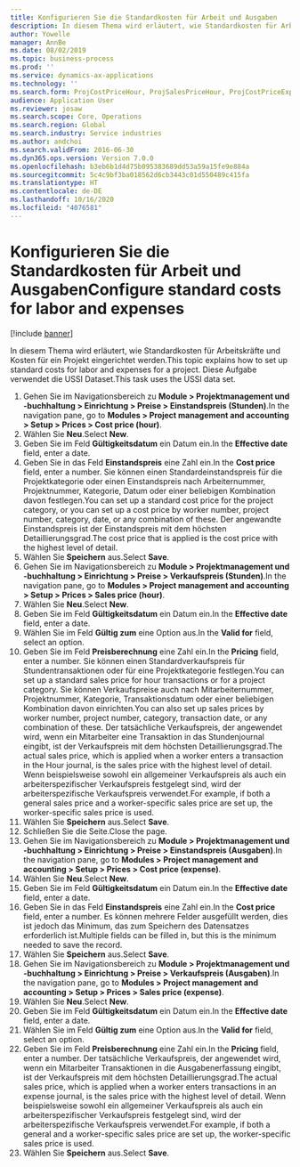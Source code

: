 ```yaml
---
title: Konfigurieren Sie die Standardkosten für Arbeit und Ausgaben
description: In diesem Thema wird erläutert, wie Standardkosten für Arbeitskräfte und Kosten für ein Projekt eingerichtet werden.
author: Yowelle
manager: AnnBe
ms.date: 08/02/2019
ms.topic: business-process
ms.prod: ''
ms.service: dynamics-ax-applications
ms.technology: ''
ms.search.form: ProjCostPriceHour, ProjSalesPriceHour, ProjCostPriceExpense, ProjSalesPriceCost
audience: Application User
ms.reviewer: josaw
ms.search.scope: Core, Operations
ms.search.region: Global
ms.search.industry: Service industries
ms.author: andchoi
ms.search.validFrom: 2016-06-30
ms.dyn365.ops.version: Version 7.0.0
ms.openlocfilehash: b3eb6b1d4d75b095383689dd53a59a15fe9e884a
ms.sourcegitcommit: 5c4c9bf3ba018562d6cb3443c01d550489c415fa
ms.translationtype: HT
ms.contentlocale: de-DE
ms.lasthandoff: 10/16/2020
ms.locfileid: "4076581"
---
```

# <a name="configure-standard-costs-for-labor-and-expenses"></a><span data-ttu-id="a557e-103">Konfigurieren Sie die Standardkosten für Arbeit und Ausgaben</span><span class="sxs-lookup"><span data-stu-id="a557e-103">Configure standard costs for labor and expenses</span></span>

[!include [banner](../../includes/banner.md)]

<span data-ttu-id="a557e-104">In diesem Thema wird erläutert, wie Standardkosten für Arbeitskräfte und Kosten für ein Projekt eingerichtet werden.</span><span class="sxs-lookup"><span data-stu-id="a557e-104">This topic explains how to set up standard costs for labor and expenses for a project.</span></span> <span data-ttu-id="a557e-105">Diese Aufgabe verwendet die USSI Dataset.</span><span class="sxs-lookup"><span data-stu-id="a557e-105">This task uses the USSI data set.</span></span>

1. <span data-ttu-id="a557e-106">Gehen Sie im Navigationsbereich zu **Module > Projektmanagement und -buchhaltung > Einrichtung > Preise > Einstandspreis (Stunden)**.</span><span class="sxs-lookup"><span data-stu-id="a557e-106">In the navigation pane, go to **Modules > Project management and accounting > Setup > Prices > Cost price (hour)**.</span></span>
2. <span data-ttu-id="a557e-107">Wählen Sie **Neu**.</span><span class="sxs-lookup"><span data-stu-id="a557e-107">Select **New**.</span></span>
3. <span data-ttu-id="a557e-108">Geben Sie im Feld **Gültigkeitsdatum** ein Datum ein.</span><span class="sxs-lookup"><span data-stu-id="a557e-108">In the **Effective date** field, enter a date.</span></span>
4. <span data-ttu-id="a557e-109">Geben Sie in das Feld **Einstandspreis** eine Zahl ein.</span><span class="sxs-lookup"><span data-stu-id="a557e-109">In the **Cost price** field, enter a number.</span></span> <span data-ttu-id="a557e-110">Sie können einen Standardeinstandspreis für die Projektkategorie oder einen Einstandspreis nach Arbeiternummer, Projektnummer, Kategorie, Datum oder einer beliebigen Kombination davon festlegen.</span><span class="sxs-lookup"><span data-stu-id="a557e-110">You can set up a standard cost price for the project category, or you can set up a cost price by worker number, project number, category, date, or any combination of these.</span></span> <span data-ttu-id="a557e-111">Der angewandte Einstandspreis ist der Einstandspreis mit dem höchsten Detaillierungsgrad.</span><span class="sxs-lookup"><span data-stu-id="a557e-111">The cost price that is applied is the cost price with the highest level of detail.</span></span>  
5. <span data-ttu-id="a557e-112">Wählen Sie **Speichern** aus.</span><span class="sxs-lookup"><span data-stu-id="a557e-112">Select **Save**.</span></span>
6. <span data-ttu-id="a557e-113">Gehen Sie im Navigationsbereich zu **Module > Projektmanagement und -buchhaltung > Einrichtung > Preise > Verkaufspreis (Stunden)**.</span><span class="sxs-lookup"><span data-stu-id="a557e-113">In the navigation pane, go to **Modules > Project management and accounting > Setup > Prices > Sales price (hour)**.</span></span>
7. <span data-ttu-id="a557e-114">Wählen Sie **Neu**.</span><span class="sxs-lookup"><span data-stu-id="a557e-114">Select **New**.</span></span>
8. <span data-ttu-id="a557e-115">Geben Sie im Feld **Gültigkeitsdatum** ein Datum ein.</span><span class="sxs-lookup"><span data-stu-id="a557e-115">In the **Effective date** field, enter a date.</span></span>
9. <span data-ttu-id="a557e-116">Wählen Sie im Feld **Gültig zum** eine Option aus.</span><span class="sxs-lookup"><span data-stu-id="a557e-116">In the **Valid for** field, select an option.</span></span>
10. <span data-ttu-id="a557e-117">Geben Sie im Feld **Preisberechnung** eine Zahl ein.</span><span class="sxs-lookup"><span data-stu-id="a557e-117">In the **Pricing** field, enter a number.</span></span> <span data-ttu-id="a557e-118">Sie können einen Standardverkaufspreis für Stundentransaktionen oder für eine Projektkategorie festlegen.</span><span class="sxs-lookup"><span data-stu-id="a557e-118">You can set up a standard sales price for hour transactions or for a project category.</span></span> <span data-ttu-id="a557e-119">Sie können Verkaufspreise auch nach Mitarbeiternummer, Projektnummer, Kategorie, Transaktionsdatum oder einer beliebigen Kombination davon einrichten.</span><span class="sxs-lookup"><span data-stu-id="a557e-119">You can also set up sales prices by worker number, project number, category, transaction date, or any combination of these.</span></span> <span data-ttu-id="a557e-120">Der tatsächliche Verkaufspreis, der angewendet wird, wenn ein Mitarbeiter eine Transaktion in das Stundenjournal eingibt, ist der Verkaufspreis mit dem höchsten Detaillierungsgrad.</span><span class="sxs-lookup"><span data-stu-id="a557e-120">The actual sales price, which is applied when a worker enters a transaction in the Hour journal, is the sales price with the highest level of detail.</span></span> <span data-ttu-id="a557e-121">Wenn beispielsweise sowohl ein allgemeiner Verkaufspreis als auch ein arbeiterspezifischer Verkaufspreis festgelegt sind, wird der arbeiterspezifische Verkaufspreis verwendet.</span><span class="sxs-lookup"><span data-stu-id="a557e-121">For example, if both a general sales price and a worker-specific sales price are set up, the worker-specific sales price is used.</span></span>  
11. <span data-ttu-id="a557e-122">Wählen Sie **Speichern** aus.</span><span class="sxs-lookup"><span data-stu-id="a557e-122">Select **Save**.</span></span>
12. <span data-ttu-id="a557e-123">Schließen Sie die Seite.</span><span class="sxs-lookup"><span data-stu-id="a557e-123">Close the page.</span></span>
13. <span data-ttu-id="a557e-124">Gehen Sie im Navigationsbereich zu **Module > Projektmanagement und -buchhaltung > Einrichtung > Preise > Einstandspreis (Ausgaben)**.</span><span class="sxs-lookup"><span data-stu-id="a557e-124">In the navigation pane, go to **Modules > Project management and accounting > Setup > Prices > Cost price (expense)**.</span></span>
14. <span data-ttu-id="a557e-125">Wählen Sie **Neu**.</span><span class="sxs-lookup"><span data-stu-id="a557e-125">Select **New**.</span></span>
15. <span data-ttu-id="a557e-126">Geben Sie im Feld **Gültigkeitsdatum** ein Datum ein.</span><span class="sxs-lookup"><span data-stu-id="a557e-126">In the **Effective date** field, enter a date.</span></span>
16. <span data-ttu-id="a557e-127">Geben Sie in das Feld **Einstandspreis** eine Zahl ein.</span><span class="sxs-lookup"><span data-stu-id="a557e-127">In the **Cost price** field, enter a number.</span></span> <span data-ttu-id="a557e-128">Es können mehrere Felder ausgefüllt werden, dies ist jedoch das Minimum, das zum Speichern des Datensatzes erforderlich ist.</span><span class="sxs-lookup"><span data-stu-id="a557e-128">Multiple fields can be filled in, but this is the minimum needed to save the record.</span></span>  
17. <span data-ttu-id="a557e-129">Wählen Sie **Speichern** aus.</span><span class="sxs-lookup"><span data-stu-id="a557e-129">Select **Save**.</span></span>
18. <span data-ttu-id="a557e-130">Gehen Sie im Navigationsbereich zu **Module > Projektmanagement und -buchhaltung > Einrichtung > Preise > Verkaufspreis (Ausgaben)**.</span><span class="sxs-lookup"><span data-stu-id="a557e-130">In the navigation pane, go to **Modules > Project management and accounting > Setup > Prices > Sales price (expense)**.</span></span>
19. <span data-ttu-id="a557e-131">Wählen Sie **Neu**.</span><span class="sxs-lookup"><span data-stu-id="a557e-131">Select **New**.</span></span>
20. <span data-ttu-id="a557e-132">Geben Sie im Feld **Gültigkeitsdatum** ein Datum ein.</span><span class="sxs-lookup"><span data-stu-id="a557e-132">In the **Effective date** field, enter a date.</span></span>
21. <span data-ttu-id="a557e-133">Wählen Sie im Feld **Gültig zum** eine Option aus.</span><span class="sxs-lookup"><span data-stu-id="a557e-133">In the **Valid for** field, select an option.</span></span>
22. <span data-ttu-id="a557e-134">Geben Sie im Feld **Preisberechnung** eine Zahl ein.</span><span class="sxs-lookup"><span data-stu-id="a557e-134">In the **Pricing** field, enter a number.</span></span> <span data-ttu-id="a557e-135">Der tatsächliche Verkaufspreis, der angewendet wird, wenn ein Mitarbeiter Transaktionen in die Ausgabenerfassung eingibt, ist der Verkaufspreis mit dem höchsten Detaillierungsgrad.</span><span class="sxs-lookup"><span data-stu-id="a557e-135">The actual sales price, which is applied when a worker enters transactions in an expense journal, is the sales price with the highest level of detail.</span></span> <span data-ttu-id="a557e-136">Wenn beispielsweise sowohl ein allgemeiner Verkaufspreis als auch ein arbeiterspezifischer Verkaufspreis festgelegt sind, wird der arbeiterspezifische Verkaufspreis verwendet.</span><span class="sxs-lookup"><span data-stu-id="a557e-136">For example, if both a general and a worker-specific sales price are set up, the worker-specific sales price is used.</span></span>  
23. <span data-ttu-id="a557e-137">Wählen Sie **Speichern** aus.</span><span class="sxs-lookup"><span data-stu-id="a557e-137">Select **Save**.</span></span>

